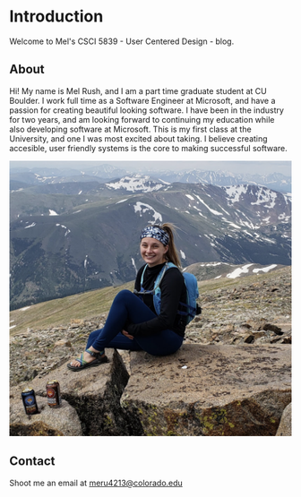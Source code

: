 # Introduction

Welcome to Mel's CSCI 5839 - User Centered Design - blog. 

## About

Hi! My name is Mel Rush, and I am a part time graduate student at CU Boulder. I work full time as a Software Engineer at Microsoft, and have a passion for creating beautiful looking software. I have been in the industry for two years, and am looking forward to continuing my education while also developing software at Microsoft. This is my first class at the University, and one I was most excited about taking. I believe creating accesible, user friendly systems is the core to making successful software.

![Mel](melrush.png)


## Contact

Shoot me an email at meru4213@colorado.edu
